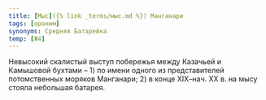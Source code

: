 ```yaml
---
title: [Мыс]({% link _terms/мыс.md %}) Манганари
tags: [ороним]
synonyms: Средняя Батарейка
temp: [Ж4]
---
```


Невысокий скалистый выступ побережья между Казачьей и Камышовой бухтами – 1) по
имени одного из представителей потомственных моряков Манганари; 2) в конце
ХIХ–нач. ХХ в. на мысу стояла небольшая батарея.
